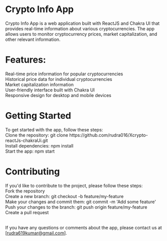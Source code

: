 <h1>Crypto Info App</h1>
Crypto Info App is a web application built with ReactJS and Chakra UI that provides real-time information about various cryptocurrencies. The app allows users to monitor cryptocurrency prices, market capitalization, and other relevant information.

<h1>Features:</h1>
Real-time price information for popular cryptocurrencies
<br>
Historical price data for individual cryptocurrencies
<br>
Market capitalization information
<br>
User-friendly interface built with Chakra UI
<br>
Responsive design for desktop and mobile devices
<br>
<h1>Getting Started</h1>
To get started with the app, follow these steps:
<br>
Clone the repository: git clone https://github.com/rudra016/Xcrypto-reactJs-chakraUi.git
<br>
Install dependencies: npm install
<br>
Start the app: npm start
<br>

<h1>Contributing</h1>
If you'd like to contribute to the project, please follow these steps:
<br>
Fork the repository
<br>
Create a new branch: git checkout -b feature/my-feature
<br>
Make your changes and commit them: git commit -m 'Add some feature'
<br>
Push your changes to the branch: git push origin feature/my-feature
<br>
Create a pull request
<br>
<br>


If you have any questions or comments about the app, please contact us at [rudra619kumar@gmail.com].
